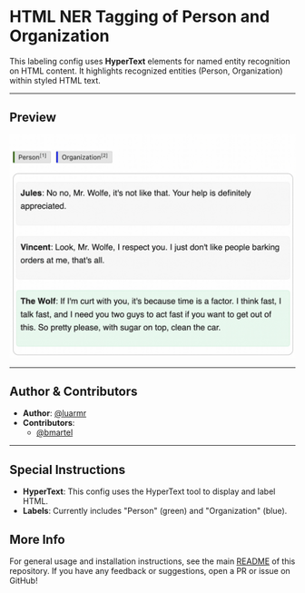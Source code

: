 # HTML NER Tagging of Person and Organization

This labeling config uses **HyperText** elements for named entity recognition on HTML content.
It highlights recognized entities (Person, Organization) within styled HTML text.

---

## Preview

![html-ner-tagging-preview](./preview/html-ner-tagging-preview.jpg)

---

## Author & Contributors

- **Author**: [@luarmr](https://github.com/luarmr)
- **Contributors**:
  - [@bmartel](https://github.com/bmartel)

---

## Special Instructions

- **HyperText**: This config uses the HyperText tool to display and label HTML.
- **Labels**: Currently includes "Person" (green) and "Organization" (blue).

## More Info

For general usage and installation instructions, see the main
[README](../../README.md) of this repository.
If you have any feedback or suggestions, open a PR or issue on GitHub!
